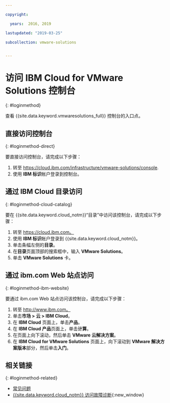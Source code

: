 ```yaml
---

copyright:

  years:  2016, 2019

lastupdated: "2019-03-25"

subcollection: vmware-solutions


---
```


# 访问 IBM Cloud for VMware Solutions 控制台
{: #loginmethod}

查看 {{site.data.keyword.vmwaresolutions_full}} 控制台的入口点。

## 直接访问控制台
{: #loginmethod-direct}

要直接访问控制台，请完成以下步骤：
1. 转至
   https://cloud.ibm.com/infrastructure/vmware-solutions/console.
2. 使用 **IBM 标识**帐户登录到控制台。

## 通过 IBM Cloud 目录访问
{: #loginmethod-cloud-catalog}

要在 {{site.data.keyword.cloud_notm}}“目录”中访问该控制台，请完成以下步骤：
1. 转至 https://cloud.ibm.com。
2. 使用 **IBM 标识**帐户登录到 {{site.data.keyword.cloud_notm}}。
3. 单击条幅左侧的**目录**。
4. 在**目录**页面顶部的搜索框中，输入 **VMware Solutions**。
5. 单击 **VMware Solutions** 卡。

## 通过 ibm.com Web 站点访问
{: #loginmethod-ibm-website}

要通过 ibm.com Web 站点访问该控制台，请完成以下步骤：
1. 转至 http://www.ibm.com。
2. 单击**市场 > 云 > IBM Cloud**。
2. 在 **IBM Cloud** 页面上，单击**产品**。
3. 在 **IBM Cloud 产品**页面上，单击**计算**。
4. 在页面上向下滚动，然后单击 **VMware 云解决方案**。
5. 在 **IBM Cloud for VMware Solutions** 页面上，向下滚动到 **VMware 解决方案版本**部分，然后单击**入门**。

## 相关链接
{: #loginmethod-related}

* [常见问题](/docs/services/vmwaresolutions/vmonic?topic=vmware-solutions-faq)
* [{{site.data.keyword.cloud_notm}} 访问故障诊断](/docs/account?topic=account-accessing){:new_window}
